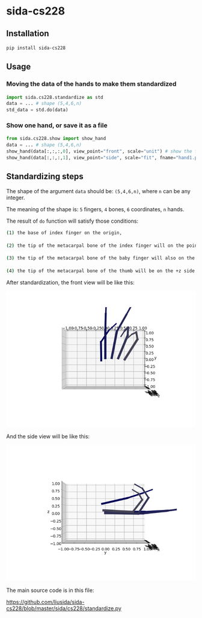 # sida-cs228

## Installation

```bash
pip install sida-cs228
```

## Usage

### Moving the data of the hands to make them standardized

```python
import sida.cs228.standardize as std
data = ... # shape (5,4,6,n)
std_data = std.do(data)
```

### Show one hand, or save it as a file

```python
from sida.cs228.show import show_hand
data = ... # shape (5,4,6,n)
show_hand(data[:,:,:,0], view_point="front", scale="unit") # show the first hand
show_hand(data[:,:,:,1], view_point="side", scale="fit", fname="hand1.png") # save the side view of the second hand to a png file
```

## Standardizing steps

The shape of the argument `data` should be: `(5,4,6,n)`, where `n` can be any integer.

The meaning of the shape is: `5` fingers, `4` bones, `6` coordinates, `n` hands.

The result of `do` function will satisfy those conditions:

```bash
(1) the base of index finger on the origin,

(2) the tip of the metacarpal bone of the index finger will on the point (0,1,0),

(3) the tip of the metacarpal bone of the baby finger will also on the x-y plane,

(4) the tip of the metacarpal bone of the thumb will be on the +z side.
```

After standardization, the front view will be like this:

![Front view](images/Liu_train2_std_front.png)

And the side view will be like this:

![Side View](images/Liu_train2_std_side.png)

The main source code is in this file:

https://github.com/liusida/sida-cs228/blob/master/sida/cs228/standardize.py